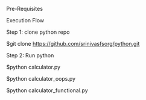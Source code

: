 Pre-Requisites

Execution Flow

Step 1: clone python repo 

$git clone https://github.com/srinivasfsorg/python.git

Step 2: Run python 

$python calculator.py 

$python calculator_oops.py

$python calculator_functional.py


